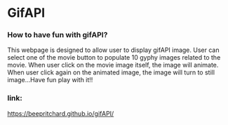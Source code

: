 # GifAPI
### How to have fun with gifAPI?
This webpage is designed to allow user to display gifAPI image. User can select one of the movie button to populate 10 gyphy images related to the movie. When user click on the movie image itself, the image will animate. When user click again on the animated image, the image will turn to still image...Have fun play with it!!

### link:
https://beepritchard.github.io/gifAPI/
